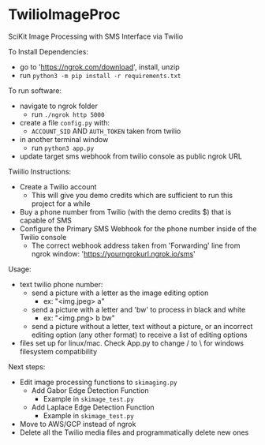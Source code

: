 # TwilioImageProc
SciKit Image Processing with SMS Interface via Twilio

To Install Dependencies:
* go to 'https://ngrok.com/download', install, unzip
* run `python3 -m pip install -r requirements.txt`

To run software:
* navigate to ngrok folder
  * run `./ngrok http 5000`
* create a file `config.py` with:
  * `ACCOUNT_SID` AND `AUTH_TOKEN` taken from twilio
* in another terminal window
  * run `python3 app.py`
* update target sms webhook from twilio console as public ngrok URL

Twiilio Instructions:
* Create a Twilio account
  * This will give you demo credits which are sufficient to run this project for a while
* Buy a phone number from Twilio (with the demo credits $) that is capable of SMS
* Configure the Primary SMS Webhook for the phone number inside of the Twilio console
  * The correct webhook address taken from 'Forwarding' line from ngrok window: 'https://yourngrokurl.ngrok.io/sms'

Usage:
* text twilio phone number:
  * send a picture with a letter as the image editing option
    * ex: "<img.jpeg> a"
  * send a picture with a letter and 'bw' to process in black and white
    * ex: "<img.png> b bw"
  * send a picture without a letter, text without a picture, or an incorrect editing option (any other format) to receive a list of editing options
* files set up for linux/mac. Check App.py to change / to \ for windows filesystem compatibility

Next steps:
* Edit image processing functions to `skimaging.py`
  * Add Gabor Edge Detection Function
    * Example in `skimage_test.py`
  * Add Laplace Edge Detection Function
    * Example in `skimage_test.py`
* Move to AWS/GCP instead of ngrok
* Delete all the Twilio media files and programmatically delete new ones
